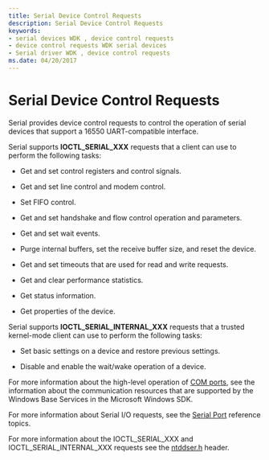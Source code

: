```yaml
---
title: Serial Device Control Requests
description: Serial Device Control Requests
keywords:
- serial devices WDK , device control requests
- device control requests WDK serial devices
- Serial driver WDK , device control requests
ms.date: 04/20/2017
---
```


# Serial Device Control Requests

Serial provides device control requests to control the operation of serial devices that support a 16550 UART-compatible interface.

Serial supports **IOCTL\_SERIAL\_XXX** requests that a client can use to perform the following tasks:

- Get and set control registers and control signals.

- Get and set line control and modem control.

- Set FIFO control.

- Get and set handshake and flow control operation and parameters.

- Get and set wait events.

- Purge internal buffers, set the receive buffer size, and reset the device.

- Get and set timeouts that are used for read and write requests.

- Get and clear performance statistics.

- Get status information.

- Get properties of the device.

Serial supports **IOCTL\_SERIAL\_INTERNAL\_XXX** requests that a trusted kernel-mode client can use to perform the following tasks:

- Set basic settings on a device and restore previous settings.

- Disable and enable the wait/wake operation of a device.

For more information about the high-level operation of [COM ports](configuration-of-com-ports.md), see the information about the communication resources that are supported by the Windows Base Services in the Microsoft Windows SDK.

For more information about Serial I/O requests, see the [Serial Port](/windows-hardware/drivers/ddi/_serports/) reference topics.

For more information about the IOCTL\_SERIAL\_XXX and IOCTL\_SERIAL\_INTERNAL\_XXX requests see the [ntddser.h](/windows-hardware/drivers/ddi/ntddser/) header.
